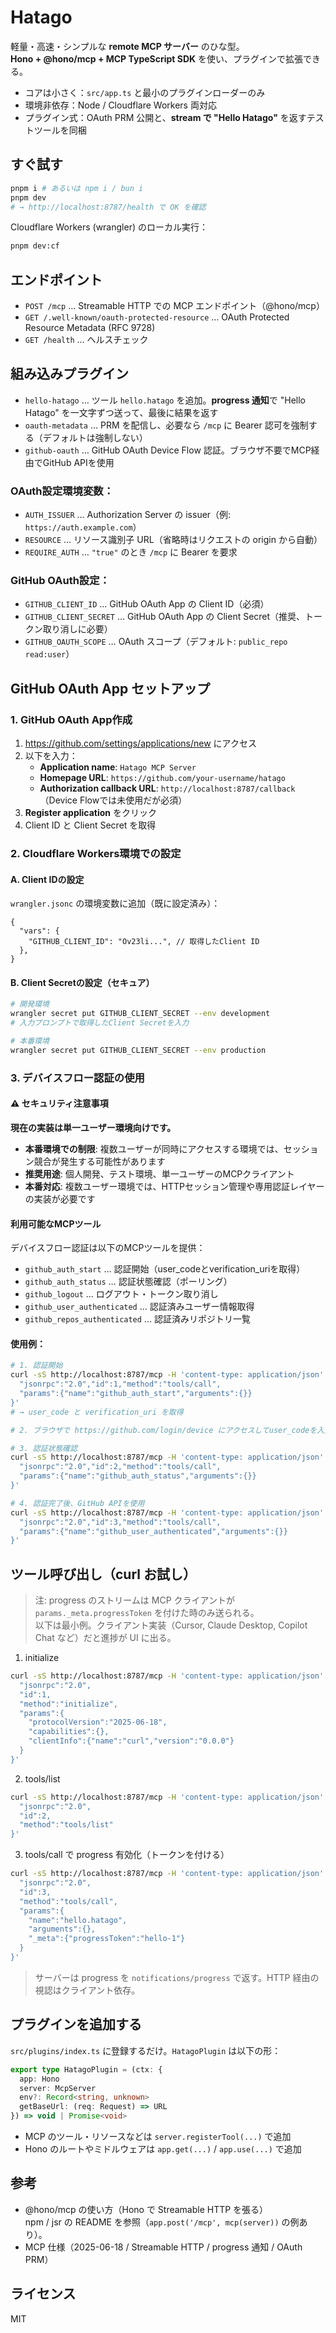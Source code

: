 # Hatago

軽量・高速・シンプルな **remote MCP サーバー** のひな型。  
**Hono + @hono/mcp + MCP TypeScript SDK** を使い、プラグインで拡張できる。

- コアは小さく：`src/app.ts` と最小のプラグインローダーのみ
- 環境非依存：Node / Cloudflare Workers 両対応
- プラグイン式：OAuth PRM 公開と、**stream で "Hello Hatago"** を返すテストツールを同梱

## すぐ試す

```bash
pnpm i # あるいは npm i / bun i
pnpm dev
# → http://localhost:8787/health で OK を確認
```

Cloudflare Workers (wrangler) のローカル実行：

```bash
pnpm dev:cf
```

## エンドポイント

- `POST /mcp` … Streamable HTTP での MCP エンドポイント（@hono/mcp）
- `GET /.well-known/oauth-protected-resource` … OAuth Protected Resource Metadata (RFC 9728)
- `GET /health` … ヘルスチェック

## 組み込みプラグイン

- `hello-hatago` … ツール `hello.hatago` を追加。**progress 通知**で "Hello Hatago" を一文字ずつ送って、最後に結果を返す
- `oauth-metadata` … PRM を配信し、必要なら `/mcp` に Bearer 認可を強制する（デフォルトは強制しない）
- `github-oauth` … GitHub OAuth Device Flow 認証。ブラウザ不要でMCP経由でGitHub APIを使用

### OAuth設定環境変数：

- `AUTH_ISSUER` … Authorization Server の issuer（例: `https://auth.example.com`）
- `RESOURCE` … リソース識別子 URL（省略時はリクエストの origin から自動）
- `REQUIRE_AUTH` … `"true"` のとき `/mcp` に Bearer を要求

### GitHub OAuth設定：

- `GITHUB_CLIENT_ID` … GitHub OAuth App の Client ID（必須）
- `GITHUB_CLIENT_SECRET` … GitHub OAuth App の Client Secret（推奨、トークン取り消しに必要）
- `GITHUB_OAUTH_SCOPE` … OAuth スコープ（デフォルト: `public_repo read:user`）

## GitHub OAuth App セットアップ

### 1. GitHub OAuth App作成

1. https://github.com/settings/applications/new にアクセス
2. 以下を入力：
   - **Application name**: `Hatago MCP Server`
   - **Homepage URL**: `https://github.com/your-username/hatago`
   - **Authorization callback URL**: `http://localhost:8787/callback`（Device Flowでは未使用だが必須）
3. **Register application** をクリック
4. Client ID と Client Secret を取得

### 2. Cloudflare Workers環境での設定

#### A. Client IDの設定

`wrangler.jsonc` の環境変数に追加（既に設定済み）：

```jsonc
{
  "vars": {
    "GITHUB_CLIENT_ID": "Ov23li...", // 取得したClient ID
  },
}
```

#### B. Client Secretの設定（セキュア）

```bash
# 開発環境
wrangler secret put GITHUB_CLIENT_SECRET --env development
# 入力プロンプトで取得したClient Secretを入力

# 本番環境
wrangler secret put GITHUB_CLIENT_SECRET --env production
```

### 3. デバイスフロー認証の使用

#### ⚠️ セキュリティ注意事項

**現在の実装は単一ユーザー環境向けです。**

- **本番環境での制限**: 複数ユーザーが同時にアクセスする環境では、セッション競合が発生する可能性があります
- **推奨用途**: 個人開発、テスト環境、単一ユーザーのMCPクライアント
- **本番対応**: 複数ユーザー環境では、HTTPセッション管理や専用認証レイヤーの実装が必要です

#### 利用可能なMCPツール

デバイスフロー認証は以下のMCPツールを提供：

- `github_auth_start` … 認証開始（user_codeとverification_uriを取得）
- `github_auth_status` … 認証状態確認（ポーリング）
- `github_logout` … ログアウト・トークン取り消し
- `github_user_authenticated` … 認証済みユーザー情報取得
- `github_repos_authenticated` … 認証済みリポジトリ一覧

#### 使用例：

```bash
# 1. 認証開始
curl -sS http://localhost:8787/mcp -H 'content-type: application/json' -d '{
  "jsonrpc":"2.0","id":1,"method":"tools/call",
  "params":{"name":"github_auth_start","arguments":{}}
}'
# → user_code と verification_uri を取得

# 2. ブラウザで https://github.com/login/device にアクセスしてuser_codeを入力

# 3. 認証状態確認
curl -sS http://localhost:8787/mcp -H 'content-type: application/json' -d '{
  "jsonrpc":"2.0","id":2,"method":"tools/call",
  "params":{"name":"github_auth_status","arguments":{}}
}'

# 4. 認証完了後、GitHub APIを使用
curl -sS http://localhost:8787/mcp -H 'content-type: application/json' -d '{
  "jsonrpc":"2.0","id":3,"method":"tools/call",
  "params":{"name":"github_user_authenticated","arguments":{}}
}'
```

## ツール呼び出し（curl お試し）

> 注: progress のストリームは MCP クライアントが `params._meta.progressToken` を付けた時のみ送られる。  
> 以下は最小例。クライアント実装（Cursor, Claude Desktop, Copilot Chat など）だと進捗が UI に出る。

1. initialize

```bash
curl -sS http://localhost:8787/mcp -H 'content-type: application/json' -d '{
  "jsonrpc":"2.0",
  "id":1,
  "method":"initialize",
  "params":{
    "protocolVersion":"2025-06-18",
    "capabilities":{},
    "clientInfo":{"name":"curl","version":"0.0.0"}
  }
}'
```

2. tools/list

```bash
curl -sS http://localhost:8787/mcp -H 'content-type: application/json' -d '{
  "jsonrpc":"2.0",
  "id":2,
  "method":"tools/list"
}'
```

3. tools/call で progress 有効化（トークンを付ける）

```bash
curl -sS http://localhost:8787/mcp -H 'content-type: application/json' -d '{
  "jsonrpc":"2.0",
  "id":3,
  "method":"tools/call",
  "params":{
    "name":"hello.hatago",
    "arguments":{},
    "_meta":{"progressToken":"hello-1"}
  }
}'
```

> サーバーは progress を `notifications/progress` で返す。HTTP 経由の視認はクライアント依存。

## プラグインを追加する

`src/plugins/index.ts` に登録するだけ。`HatagoPlugin` は以下の形：

```ts
export type HatagoPlugin = (ctx: {
  app: Hono
  server: McpServer
  env?: Record<string, unknown>
  getBaseUrl: (req: Request) => URL
}) => void | Promise<void>
```

- MCP のツール・リソースなどは `server.registerTool(...)` で追加
- Hono のルートやミドルウェアは `app.get(...)` / `app.use(...)` で追加

## 参考

- @hono/mcp の使い方（Hono で Streamable HTTP を張る）  
  npm / jsr の README を参照（`app.post('/mcp', mcp(server))` の例あり）。
- MCP 仕様（2025-06-18 / Streamable HTTP / progress 通知 / OAuth PRM）

## ライセンス

MIT
